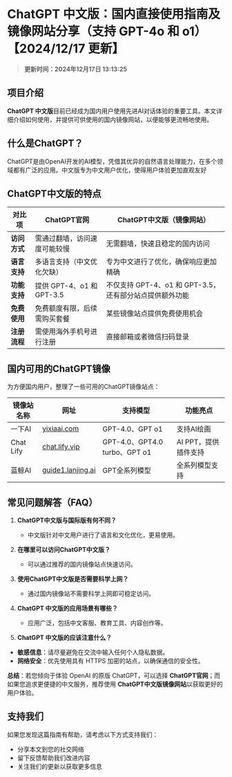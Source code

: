 # ChatGPT 中文版：国内直接使用指南及镜像网站分享（支持 GPT-4o 和 o1）【2024/12/17 更新】
> **更新时间：2024年12月17日 13:13:25**

## 项目介绍

**ChatGPT 中文版**目前已经成为国内用户使用先进AI对话体验的重要工具。本文详细介绍如何使用，并提供可供使用的国内镜像网站，以便能够更流畅地使用。

## 什么是ChatGPT？

ChatGPT是由OpenAI开发的AI模型，凭借其优异的自然语言处理能力，在多个领域都有广泛的应用。中文版专为中文用户优化，使得用户体验更加直观友好

## ChatGPT中文版的特点

| **对比项**         | **ChatGPT官网**                     | **ChatGPT中文版（镜像网站）**                |
|------------------|--------------------------------|-------------------------------------|
| **访问方式**     | 需通过翻墙，访问速度可能较慢       | 无需翻墙，快速且稳定的国内访问          |
| **语言支持**     | 多语言支持（中文优化欠缺）       | 专为中文进行了优化，确保响应更加精确   |
| **功能支持**     | 提供 GPT-4、o1 和 GPT-3.5           | 不仅支持 GPT-4、o1 和 GPT-3.5，还有部分站点提供额外功能 |
| **免费使用**     | 免费额度有限，后续需购买套餐       | 某些镜像站点提供免费使用机会            |
| **注册流程**     | 需使用海外手机号进行注册           | 直接邮箱或者微信扫码登录          |

## 国内可用的ChatGPT镜像

为方便国内用户，整理了一些可用的ChatGPT镜像站点：

| 镜像站名称   | 网址                                      | 支持模型                     | 功能亮点                  |
|--------------|------------------------------------------|-----------------------------|---------------------------|
| 一下AI        | [yixiaai.com](https://www.yixiaai.com)   | GPT-4.0、GPT o1             | 支持AI绘画                |
| Chat Lify    | [chat.lify.vip](https://chat.lify.vip)    | GPT-4.0、GPT4.0 turbo、GPT o1| AI PPT，提供插件支持     |
| 蓝鲸AI      | [guide1.lanjing.ai](https://guide1.lanjing.ai) | GPT全系列模型              | 全系列模型支持            |

## 常见问题解答（FAQ）

1. **ChatGPT中文版与国际版有何不同？**
   - 中文版针对中文用户进行了语言和文化优化，更易使用。

2. **在哪里可以访问ChatGPT中文版？**
   - 可以通过推荐的国内镜像站点快速访问。

3. **使用ChatGPT中文版是否需要科学上网？**
   - 通过国内镜像站不需要科学上网即可稳定访问。

4. **ChatGPT 中文版的应用场景有哪些？**
   - 应用广泛，包括中文客服、教育工具、内容创作等。
  
5. **ChatGPT 中文版的应该注意什么？**
  - **敏感信息**：请尽量避免在交流中输入任何个人隐私数据。
  - **网络安全**：优先使用具有 HTTPS 加密的站点，以确保通信的安全性。
  
**总结**：若您倾向于体验 OpenAI 的原版 ChatGPT，可以选择 **ChatGPT官网**；而如果您追求更便捷的中文服务，推荐使用 **ChatGPT中文版镜像网站**以获取更好的用户体验。

## 支持我们

如果您发现这篇指南有帮助，请考虑以下方式支持我们：

- 分享本文到您的社交网络
- 留下反馈帮助我们改进内容
- 关注我们的更新以获取更多信息

